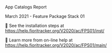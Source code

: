 App Catalogs Report

March 2021 - Feature Package Stack 01

🚛 See the installation steps at https://help.fioritracker.org/V2020/ac/FPS01/inst/

📘 Learn more from on-line help at https://help.fioritracker.org/V2020/ac/FPS01/main/
